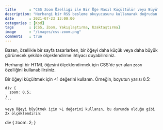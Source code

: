 ```yaml
---
title      : "CSS Zoom Özelliği ile Bir Öğe Nasıl Küçültülür veya Büyütülür"
description: "Herhangi bir RSS besleme okuyucusunu kullanarak doğrudan bir Instagram kullanıcısına RSS kullanarak abone olabileceğinizi biliyor muydunuz?"
date       : 2021-07-23 13:00:00
categories : [Kod]
tags       : [CSS, Zoom, Yakışlaştırma, Uzaktaştırma]
image      : "/images/css-zoom.png"
comments   : true
---
```


Bazen, özellikle bir sayfa tasarlarken, bir öğeyi daha küçük veya daha büyük görünecek şekilde ölçeklendirme ihtiyacı duyabilirsiniz.

Herhangi bir HTML öğesini ölçeklendirmek için CSS'de yer alan `zoom` özelliğini kullanabilirsiniz.

Bir öğeyi küçültmek için <1 değerini kullanın. Örneğin, boyutun yarısı 0.5:

````
div {
  zoom: 0.5;
}
```

veya öğeyi büyütmek için >1 değerini kullanın, bu durumda olduğu gibi 2x ölçeklendirin:

````
div {
  zoom: 2;
}
```